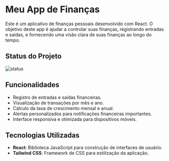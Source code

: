 # Meu App de Finanças



Este é um aplicativo de finanças pessoais desenvolvido com React. O objetivo deste app é ajudar a controlar suas finanças, registrando entradas e saídas, e fornecendo uma visão clara de suas finanças ao longo do tempo.

## Status do Projeto

![status](https://img.shields.io/badge/status-em%20desenvolvimento-yellow)

## Funcionalidades

- Registro de entradas e saídas financeiras.
- Visualização de transações por mês e ano.
- Cálculo da taxa de crescimento mensal e anual.
- Alertas personalizados para notificações financeiras importantes.
- Interface responsiva e otimizada para dispositivos móveis.

## Tecnologias Utilizadas

- **React**: Biblioteca JavaScript para construção de interfaces de usuário.
- **Tailwind CSS**: Framework de CSS para estilização da aplicação.
